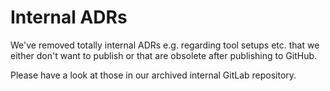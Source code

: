 # Internal ADRs

We've removed totally internal ADRs e.g. regarding tool setups etc. that we either don't want to publish or that are obsolete after publishing to GitHub.

Please have a look at those in our archived internal GitLab repository.

